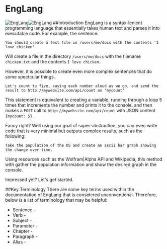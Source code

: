 # EngLang
![EngLang](http://s32.postimg.org/87erw9qyd/Eng_Lang.png "EngLang")![EngLang](http://s32.postimg.org/procor9rp/Logo.png "EngLang")
##Introduction
EngLang is a syntax-lenient programming language that essentially takes human text and parses it into executable code. For example, the sentence:
```EngLang
You should create a text file in /users/me/docs with the contents 'I love chicken'
```
Will create a file in the directory `/users/me/docs` with the filename `chicken.txt` and the contents `I love chicken.`

However, it is possible to create even more complex sentences that do some spectcular things.
```EngLang
Let's count to five, saying each number aloud as we go, and send the result to http://mywebsite.com/api/count as 'mycount'
```
This statement is equivalent to creating a variable, running through a loop 5 times that increments the number and prints it to the console, and then makes a `POST` call to `http://mywebsite.com/api/count` with JSON content `{mycount: 5}`.

Fancy right? Well using our goal of super-abstraction, you can even write code that is very minimal but outputs complex results, such as the following:
```EngLang
Take the population of the US and create an ascii bar graph showing the change over time.
```
Using resources such as the Wolfram|Alpha API and Wikipedia, this method with gather the population information and show the desired graph in the console.

Impressed yet? Let's get started.

##Key Terminology
There are some key terms used within the documentation of EngLang that is considered unconventional. Therefore, below is a list of terminology that may be helpful:


* Sentence - 
* Verb - 
* Subject -
* Parameter - 
* Chapter -
* Paragraph - 
* Alias - 